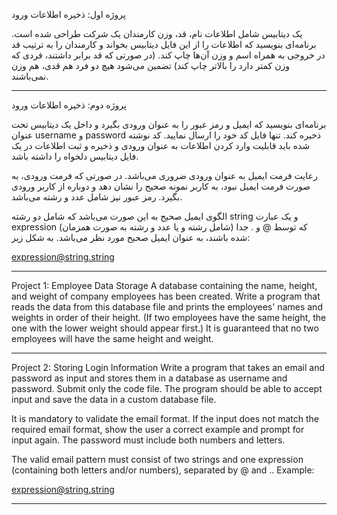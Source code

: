پروژه اول: ذخیره اطلاعات ورود

یک دیتابیس شامل اطلاعات نام، قد، وزن کارمندان یک شرکت طراحی شده است. برنامه‌ای بنویسید که اطلاعات را از این فایل دیتابیس بخواند و کارمندان را به ترتیب قد در خروجی به همراه اسم و وزن آن‌ها چاپ کند. (در صورتی که قد برابر داشتند، فردی که وزن کمتر دارد را بالاتر چاپ کند) تضمین می‌شود هیچ دو فرد هم قدی، هم وزن نمی‌باشند.


-  -  -  -  -  -  -  -  -  -  -  -  -  -  -  -  -  -  -  -  -  -  -  -  -  -  -  -  -  -  -  -  -  -  -  -  -  -  -  -  -  -  -  -  -  -  -  -  -  -  -  -  -  -  -  -  -  -  -  -  
پروژه دوم: ذخیره اطلاعات ورود

برنامه‌ای بنویسید که ایمیل و رمز عبور را به عنوان ورودی بگیرد و داخل یک دیتابیس تحت عنوان username و password ذخیره کند. تنها فایل کد خود را ارسال نمایید. کد نوشته شده باید قابلیت وارد کردن اطلاعات به عنوان ورودی و ذخیره و ثبت اطلاعات در یک فایل دیتابیس دلخواه را داشته باشد.

رعایت فرمت ایمیل به عنوان ورودی ضروری می‌باشد. در صورتی که فرمت ورودی، به صورت فرمت ایمیل نبود، به کاربر نمونه صحیح را نشان دهد و دوباره از کاربر ورودی بگیرد. رمز عبور نیز شامل عدد و رشته می‌باشد.

الگوی ایمیل صحیح به این صورت می‌باشد که شامل دو رشته string و یک عبارت expression (شامل رشته و یا عدد و رشته به صورت همزمان) که توسط @ و . جدا شده باشند، به عنوان ایمیل صحیح مورد نظر می‌باشد. به شکل زیر:

expression@string.string

-  -  -  -  -  -  -  -  -  -  -  -  -  -  -  -  -  -  -  -  -  -  -  -  -  -  -  -  -  -  -  -  -  -  -  -  -  -  -  -  -  -  -  -  -  -  -  -  -  -  -  -  -  -  -  -  -  -  -  -  

Project 1: Employee Data Storage
A database containing the name, height, and weight of company employees has been created. Write a program that reads the data from this database file and prints the employees' names and weights in order of their height. (If two employees have the same height, the one with the lower weight should appear first.) It is guaranteed that no two employees will have the same height and weight.

-  -  -  -  -  -  -  -  -  -  -  -  -  -  -  -  -  -  -  -  -  -  -  -  -  -  -  -  -  -  -  -  -  -  -  -  -  -  -  -  -  -  -  -  -  -  -  -  -  -  -  -  -  -  -  -  -  -  -  -  

Project 2: Storing Login Information
Write a program that takes an email and password as input and stores them in a database as username and password. Submit only the code file. The program should be able to accept input and save the data in a custom database file.

It is mandatory to validate the email format. If the input does not match the required email format, show the user a correct example and prompt for input again. The password must include both numbers and letters.

The valid email pattern must consist of two strings and one expression (containing both letters and/or numbers), separated by @ and .. Example:

expression@string.string

-  -  -  -  -  -  -  -  -  -  -  -  -  -  -  -  -  -  -  -  -  -  -  -  -  -  -  -  -  -  -  -  -  -  -  -  -  -  -  -  -  -  -  -  -  -  -  -  -  -  -  -  -  -  -  -  -  -  -  -  

